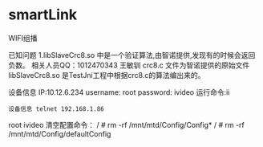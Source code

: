 # smartLink
WIFI组播

已知问题
1.libSlaveCrc8.so 中是一个验证算法,由智诺提供,发现有的时候会返回负数。
   相关人员QQ：1012470343  王敏钏
 crc8.c 文件为智诺提供的原始文件 
 libSlaveCrc8.so 是TestJni工程中根据crc8.c的算法编出来的。
  
  
  设备信息 IP:10.12.6.234
 username: root
 password: ivideo
  运行命令:ii
  
  
    设备信息 telnet 192.168.1.86
  root
  ivideo
  清空配置命令：
  / # rm -rf /mnt/mtd/Config/Config*
/ # rm -rf /mnt/mtd/Config/defaultConfig
 
 
